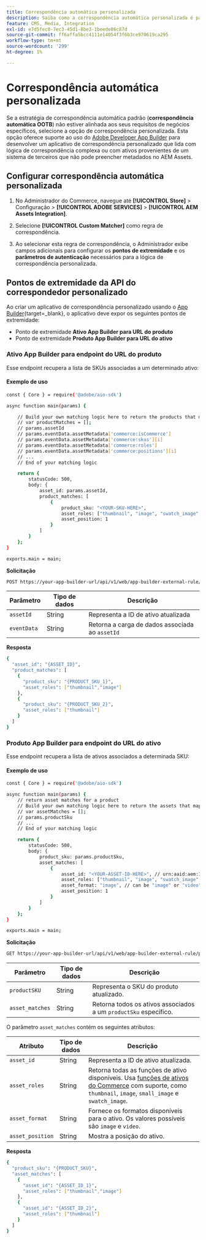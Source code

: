 ```yaml
---
title: Correspondência automática personalizada
description: Saiba como a correspondência automática personalizada é particularmente útil para comerciantes com lógica de correspondência complexa ou que dependem de um sistema de terceiros que não pode preencher metadados no AEM Assets.
feature: CMS, Media, Integration
exl-id: e7d5fec0-7ec3-45d1-8be3-1beede86c87d
source-git-commit: ff6affa5bcc4111e14054f3f6b3ce970619ca295
workflow-type: tm+mt
source-wordcount: '299'
ht-degree: 1%

---
```


# Correspondência automática personalizada

Se a estratégia de correspondência automática padrão (**correspondência automática OOTB**) não estiver alinhada aos seus requisitos de negócios específicos, selecione a opção de correspondência personalizada. Esta opção oferece suporte ao uso do [Adobe Developer App Builder](https://experienceleague.adobe.com/en/docs/commerce-learn/tutorials/adobe-developer-app-builder/introduction-to-app-builder) para desenvolver um aplicativo de correspondência personalizado que lida com lógica de correspondência complexa ou com ativos provenientes de um sistema de terceiros que não pode preencher metadados no AEM Assets.

## Configurar correspondência automática personalizada

1. No Administrador do Commerce, navegue até **[!UICONTROL Store]** > Configuração > **[!UICONTROL ADOBE SERVICES]** > **[!UICONTROL AEM Assets Integration]**.

1. Selecione **[!UICONTROL Custom Matcher]** como regra de correspondência.

1. Ao selecionar esta regra de correspondência, o Administrador exibe campos adicionais para configurar os **pontos de extremidade** e os **parâmetros de autenticação** necessários para a lógica de correspondência personalizada.

## Pontos de extremidade da API do correspondedor personalizado

Ao criar um aplicativo de correspondência personalizado usando o [App Builder](https://experienceleague.adobe.com/en/docs/commerce-learn/tutorials/adobe-developer-app-builder/introduction-to-app-builder){target=_blank}, o aplicativo deve expor os seguintes pontos de extremidade:

* Ponto de extremidade **Ativo App Builder para URL do produto**
* Ponto de extremidade **Produto App Builder para URL do ativo**

### Ativo App Builder para endpoint do URL do produto

Esse endpoint recupera a lista de SKUs associadas a um determinado ativo:

#### Exemplo de uso

```bash
const { Core } = require('@adobe/aio-sdk')

async function main(params) {

    // Build your own matching logic here to return the products that map to the assetId
    // var productMatches = [];
    // params.assetId
    // params.eventData.assetMetadata['commerce:isCommerce']
    // params.eventData.assetMetadata['commerce:skus'][i]
    // params.eventData.assetMetadata['commerce:roles']
    // params.eventData.assetMetadata['commerce:positions'][i]
    // ...
    // End of your matching logic

    return {
        statusCode: 500,
        body: {
            asset_id: params.assetId,
            product_matches: [
                {
                    product_sku: "<YOUR-SKU-HERE>",
                    asset_roles: ["thumbnail", "image", "swatch_image", "small_image"],
                    asset_position: 1
                }
            ]
        }
    };
}

exports.main = main;
```

**Solicitação**

```bash
POST https://your-app-builder-url/api/v1/web/app-builder-external-rule/asset-to-product
```

| Parâmetro | Tipo de dados | Descrição |
| --- | --- | --- |
| `assetId` | String | Representa a ID de ativo atualizada |
| `eventData` | String | Retorna a carga de dados associada ao `assetId` |

**Resposta**

```bash
{
  "asset_id": "{ASSET_ID}",
  "product_matches": [
    {
      "product_sku": "{PRODUCT_SKU_1}",
      "asset_roles": ["thumbnail","image"]
    },
    {
      "product_sku": "{PRODUCT_SKU_2}",
      "asset_roles": ["thumbnail"]
    }
  ]
}
```

### Produto App Builder para endpoint do URL do ativo

Esse endpoint recupera a lista de ativos associados a determinada SKU:

#### Exemplo de uso

```bash
const { Core } = require('@adobe/aio-sdk')

async function main(params) {
    // return asset matches for a product
    // Build your own matching logic here to return the assets that map to the productSku
    // var assetMatches = [];
    // params.productSku
    // ...
    // End of your matching logic

    return {
        statusCode: 500,
        body: {
            product_sku: params.productSku,
            asset_matches: [
                {
                    asset_id: "<YOUR-ASSET-ID-HERE>", // urn:aaid:aem:1aa1d5i2-17h8-40a7-a228-e3ur588deee1
                    asset_roles: ["thumbnail", "image", "swatch_image", "small_image"],
                    asset_format: "image", // can be "image" or "video"
                    asset_position: 1
                }
            ]
        }
    };
}

exports.main = main;
```

**Solicitação**

```bash
GET https://your-app-builder-url/api/v1/web/app-builder-external-rule/product-to-asset
```

| Parâmetro | Tipo de dados | Descrição |
| --- | --- | --- |
| `productSKU` | String | Representa o SKU do produto atualizado. |
| `asset_matches` | String | Retorna todos os ativos associados a um `productSku` específico. |

O parâmetro `asset_matches` contém os seguintes atributos:

| Atributo | Tipo de dados | Descrição |
| --- | --- | --- |
| `asset_id` | String | Representa a ID de ativo atualizada. |
| `asset_roles` | String | Retorna todas as funções de ativo disponíveis. Usa [funções de ativos do Commerce](https://experienceleague.adobe.com/en/docs/commerce-admin/catalog/products/digital-assets/product-image#image-roles) com suporte, como `thumbnail`, `image`, `small_image` e `swatch_image`. |
| `asset_format` | String | Fornece os formatos disponíveis para o ativo. Os valores possíveis são `image` e `video`. |
| `asset_position` | String | Mostra a posição do ativo. |

**Resposta**

```bash
{
  "product_sku": "{PRODUCT_SKU}",
  "asset_matches": [
    {
      "asset_id": "{ASSET_ID_1}",
      "asset_roles": ["thumbnail","image"]
    },
    {
      "asset_id": "{ASSET_ID_2}",
      "asset_roles": ["thumbnail"]
    }
  ]
}
```
